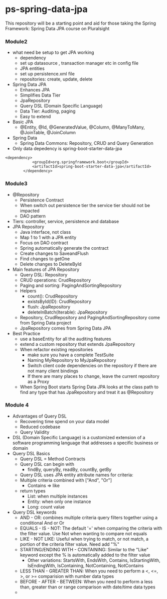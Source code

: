 # ps-spring-data-jpa
This repository will be a starting point and aid for those taking the Spring Framework: Spring Data JPA course on Pluralsight

### Module2
* what need be setup to get JPA working
  - dependency
  - set up datasource , transaction manager etc in config file
  - JPA entities
  - set up persistence.xml file
  - repositories: create, update, delete
* Spring Data JPA
  - Enhances JPA
  - Simplifies Data Tier
  - JpaRepository
  - Query DSL (Domain Specific Language)
  - Data Tier: Auditing, paging
  - Easy to extend
* Basic JPA
  - @Entity, @Id, @GeneratedValue, @Column, @ManyToMany, @JoinTable, @JoinColumn
* Spring Data 
  - Spring Data Commons: Repository, CRUD and Query Generation
* Only data depedency is spring-boot-starter-data-jpa
```
<dependency>
			<groupId>org.springframework.boot</groupId>
			<artifactId>spring-boot-starter-data-jpa</artifactId>
		</dependency>
```
### Module3
* @Repository
	- Persistence Contract
	- When switch out persistence tier the service tier should not be impacted
	- DAO pattern
* Tiers: controller, service, persistence and database
* JPA Repository
	- Java interface, not class
	- Map 1 to 1 with a JPA entity
	- Focus on DAO contract
	- Spring automatically generate the contract
	- Create changes to SaveandFlush
	- Find changes to getOne
	- Delete changes to DeleteById
* Main features of JPA Repository
  - Query DSL: Repository
  - CRUD operations: CrudRepository
  - Paging and sorting: PagingAndSortingRepository
  - Helpers
    - count(): CrudRepository
    - existsById(ID): CrudRepository
    - flush: JpaRepository
    - deleteInBatch(Iterable): JpaRepository
   - Repository, CrudRepository and PagingAndSortingRepository come from Spring Data project
   - JpaRepository comes from Spring Data JPA
* Best Practice
  - use a baseEntity for all the auditing features
  - extend a custom repository that extends JpaRepository
  - When refactor existing repositories
    - make sure you have a complete TestSuite
    - Naming MyRepository to MyJpaRepository
    - Switch client code dependencies on the repository if there are not many client bindings
    - If there are many places to change, leave the current repository as a Proxy
  - When Spring Boot starts Spring Data JPA looks at the class path to find any type that has JpaRepository and treat it as @Repository
### Module 4
* Advantages of Query DSL
  * Recovering time spend on your data model
  * Reduced codebase
  * Query Validity
* DSL (Domain Specific Language) is a customized extension of a software programming language that addresses a specific business or domain
* Query DSL Basics
  * Query DSL = Method Contracts
  * Query DSL can begin with
    * findBy, queryBy, readBy, countBy, getBy
  * Query DSL uses JPA entity attribute names for criteria: 
  * Multiple criteria combined with ["And", "Or"]
    * Contains => like
  * return types
    * List: when multiple instances
    * Entity: when only one instance
    * Long: count value
* Query DSL keywords
  * AND - OR: combines multiple criteria query filters together using a conditional And or Or
  * EQUALS - IS - NOT: The default '=' when comparing the criteria with the filter value. Use Not when wanting to compare not equals
  * LIKE - NOT LIKE: Useful when trying to match, or not match, a portion of the criteria filter value. Need add "%" 
  * STARTING/ENDING WITH - CONTAINING: Similar to the "Like" keyword except the % is automatically added to the filter value
    * Other variations: StartsWith, EndsWith, Contains, IsStartingWith, IsEndingWith, IsContaining, NotContaining, NotContains
  * LESS THAN - GREATER THAN: When you need to perform a <, <=, >, or >= comparision with number data types
  * BEFORE - AFTER - BETWEEN: When you need to perform a less than, greater than or range comparison with date/time data types
  * 


